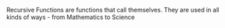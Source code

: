 Recursive Functions are functions that call themselves. They are used in all kinds of ways - from Mathematics to Science
